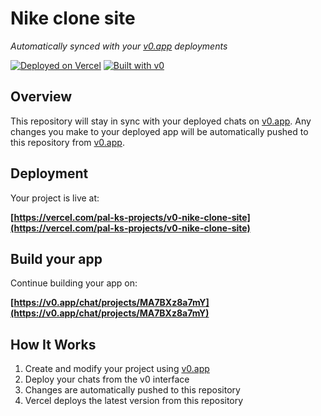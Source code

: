 # Nike clone site

*Automatically synced with your [v0.app](https://v0.app) deployments*

[![Deployed on Vercel](https://img.shields.io/badge/Deployed%20on-Vercel-black?style=for-the-badge&logo=vercel)](https://vercel.com/pal-ks-projects/v0-nike-clone-site)
[![Built with v0](https://img.shields.io/badge/Built%20with-v0.app-black?style=for-the-badge)](https://v0.app/chat/projects/MA7BXz8a7mY)

## Overview

This repository will stay in sync with your deployed chats on [v0.app](https://v0.app).
Any changes you make to your deployed app will be automatically pushed to this repository from [v0.app](https://v0.app).

## Deployment

Your project is live at:

**[https://vercel.com/pal-ks-projects/v0-nike-clone-site](https://vercel.com/pal-ks-projects/v0-nike-clone-site)**

## Build your app

Continue building your app on:

**[https://v0.app/chat/projects/MA7BXz8a7mY](https://v0.app/chat/projects/MA7BXz8a7mY)**

## How It Works

1. Create and modify your project using [v0.app](https://v0.app)
2. Deploy your chats from the v0 interface
3. Changes are automatically pushed to this repository
4. Vercel deploys the latest version from this repository